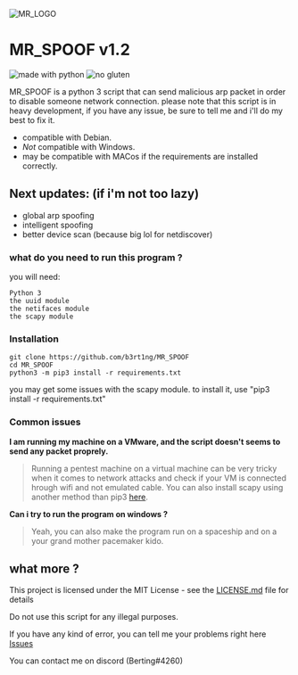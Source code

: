 ![MR_LOGO](https://i.imgur.com/BqnGkVK.png)

# MR_SPOOF v1.2
![made with python](https://forthebadge.com/images/badges/made-with-python.svg) 
![no gluten](https://forthebadge.com/images/badges/gluten-free.svg)

 MR_SPOOF is a python 3 script that can send malicious arp packet in order to disable someone network connection.
please note that this script is in heavy development, if you have any issue, be sure to tell me and i'll do my best to fix it.

- compatible with Debian.
- *Not* compatible with Windows.
- may be compatible with MACos if the requirements are installed correctly.

## Next updates: (if i'm not too lazy)

* global arp spoofing
* intelligent spoofing
* better device scan (because big lol for netdiscover)

### what do you need to run this program ?

you will need:
```
Python 3
the uuid module
the netifaces module
the scapy module
```

### Installation

```
git clone https://github.com/b3rt1ng/MR_SPOOF
cd MR_SPOOF
python3 -m pip3 install -r requirements.txt
```
you may get some issues with the scapy module. to install it, use "pip3 install -r requirements.txt"

### Common issues

__I am running my machine on a VMware, and the script doesn't seems to send any packet proprely.__ 
> Running a pentest machine on a virtual machine can be very tricky when it comes to network attacks and check if your VM is connected hrough wifi and not emulated cable. You can also install scapy using another method than pip3 [here](https://scapy.net/download/). 

__Can i try to run the program on windows ?__
> Yeah, you can also make the program run on a spaceship and on a your grand mother pacemaker kido. 

## what more ?

This project is licensed under the MIT License - see the [LICENSE.md](LICENSE.md) file for details

Do not use this script for any illegal purposes.

If you have any kind of error, you can tell me your problems right here [Issues](https://github.com/b3rt1ng/MR_SPOOF/issues)

You can contact me on discord (Berting#4260)
